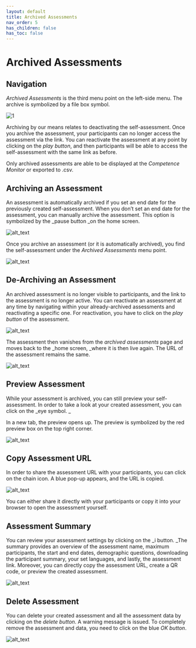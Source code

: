 ```yaml
---
layout: default
title: Archived Assessments
nav_order: 5
has_children: false
has_toc: false
---
```


# Archived Assessments

## Navigation

_Archived Assessments_ is the third menu point on the left-side menu. The archive is symbolized by a file box symbol.

![1](https://drive.google.com/uc?id=1L5B6wYjskY2UAL3NMtDZpU2Jfbxl3UYw)

Archiving by our means relates to deactivating the self-assessment. Once you archive the assessment, your participants can no longer access the assessment via the link. You can reactivate the assessment at any point by clicking on the _play button_, and then participants will be able to access the self-assessment with the same link as before.

Only archived assessments are able to be displayed at the _Competence Monitor_ or exported to .csv.

## Archiving an Assessment

An assessment is automatically archived if you set an end date for the previously created self-assessment. When you don’t set an end date for the assessment, you can manually archive the assessment. This option is symbolized by the \_pause button \_on the home screen.

![alt_text](https://drive.google.com/uc?id=1BwVL9Vkla2UDylvMnO9V1u7CXRqbN_3w)

Once you archive an assessment (or it is automatically archived), you find the self-assessment under the _Archived Assessments_ menu point.

![alt_text](https://drive.google.com/uc?id=1NYN3vIo3pGtvDp3e72N-a86uRkk8th0E)

## De-Archiving an Assessment

An archived assessment is no longer visible to participants, and the link to the assessment is no longer active. You can reactivate an assessment at any time by navigating within your already-archived assessments and reactivating a specific one. For reactivation, you have to click on the _play button_ of the assessment.

![alt_text](https://drive.google.com/uc?id=1NYN3vIo3pGtvDp3e72N-a86uRkk8th0E)

The assessment then vanishes from the _archived assessments_ page and moves back to the \_home screen, \_where it is then live again. The URL of the assessment remains the same.

![alt_text](https://drive.google.com/uc?id=1BwVL9Vkla2UDylvMnO9V1u7CXRqbN_3w)

## Preview Assessment

While your assessment is archived, you can still preview your self-assessment. In order to take a look at your created assessment, you can click on the _eye symbol. _

In a new tab, the preview opens up. The preview is symbolized by the red preview box on the top right corner.

![alt_text](https://drive.google.com/uc?id=16Z5VgWojhmXj3aDCPRlXy_5fq_3QUEx7)

## Copy Assessment URL

In order to share the assessment URL with your participants, you can click on the chain icon. A blue pop-up appears, and the URL is copied.

![alt_text](https://drive.google.com/uc?id=1Ejz8Y8-OfKa6gxHJgSlAGlgAZUS3vqLF)

You can either share it directly with your participants or copy it into your browser to open the assessment yourself.

## Assessment Summary

You can review your assessment settings by clicking on the \_i button. \_The summary provides an overview of the assessment name, maximum participants, the start and end dates, demographic questions, downloading the participant summary, your set languages, and lastly, the assessment link. Moreover, you can directly copy the assessment URL, create a QR code, or preview the created assessment.

![alt_text](https://drive.google.com/uc?id=1-TrDJ62M-FsuIsQAo2_NoiftKfD0uKHb)

## Delete Assessment

You can delete your created assessment and all the assessment data by clicking on the _delete button_. A warning message is issued. To completely remove the assessment and data, you need to click on the blue _OK button_.

![alt_text](https://drive.google.com/uc?id=19QZ9ROr-gqqudzHPzTy0Yy5kY7-bs1R6)
